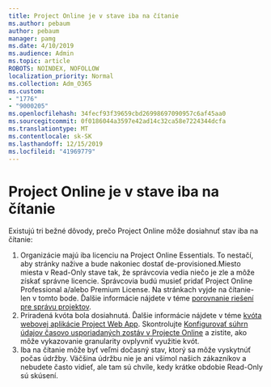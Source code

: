 ```yaml
---
title: Project Online je v stave iba na čítanie
ms.author: pebaum
author: pebaum
manager: pamg
ms.date: 4/10/2019
ms.audience: Admin
ms.topic: article
ROBOTS: NOINDEX, NOFOLLOW
localization_priority: Normal
ms.collection: Adm_O365
ms.custom:
- "1776"
- "9000205"
ms.openlocfilehash: 34fecf93f39659cbd26998697090957c6af45aa0
ms.sourcegitcommit: 0f0186044a3597e42ad14c32ca58e7224344dcfa
ms.translationtype: MT
ms.contentlocale: sk-SK
ms.lasthandoff: 12/15/2019
ms.locfileid: "41969779"
---
```

# <a name="project-online-is-in-a-read-only-state"></a>Project Online je v stave iba na čítanie

Existujú tri bežné dôvody, prečo Project Online môže dosiahnuť stav iba na čítanie:

1. Organizácie majú iba licenciu na Project Online Essentials. To nestačí, aby stránky nažive a bude nakoniec dostať de-provisioned.Miesto miesta v Read-Only stave tak, že správcovia vedia niečo je zle a môže získať správne licencie. Správcovia budú musieť pridať Project Online Professional a/alebo Premium License. Na stránkach vyjde na čítanie-len v tomto bode. Ďalšie informácie nájdete v téme [porovnanie riešení pre správu projektov](https://products.office.com/project/compare-microsoft-project-management-software?tab=1).
2. Priradená kvóta bola dosiahnutá. Ďalšie informácie nájdete v téme [kvóta webovej aplikácie Project Web App](https://docs.microsoft.com/projectonline/tune-project-online-performance#project-web-app-quota). Skontrolujte [Konfigurovať súhrn údajov časovo usporiadaných zostáv v Projecte Online](https://docs.microsoft.com/ProjectOnline/configure-rollup-of-timephased-reporting-data-in-project-online?redirectSourcePath=%252fen-us%252farticle%252fConfigure-rollup-of-timephased-reporting-data-in-Project-Online-da8487fe-899e-4510-a264-e2ebc948928c) a zistite, ako môže vykazovanie granularity ovplyvniť využitie kvót.
3. Iba na čítanie môže byť veľmi dočasný stav, ktorý sa môže vyskytnúť počas údržby. Väčšina údržbu nie je ani všimol našich zákazníkov a nebudete často vidieť, ale tam sú chvíle, kedy krátke obdobie Read-Only sú skúsení.
